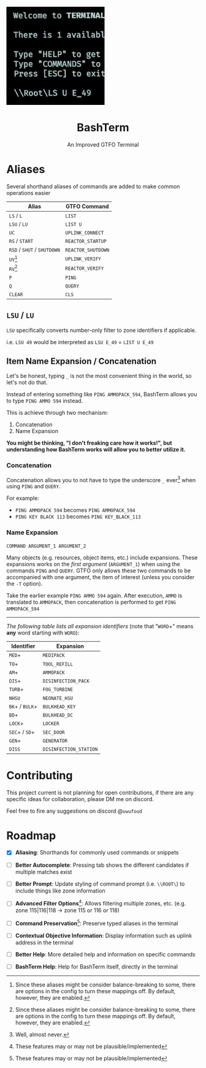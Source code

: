 ![Icon](.assets/icon.png)
<h1 align="center">BashTerm</h1>

<p align="center">An Improved GTFO Terminal</p>

# Aliases

Several shorthand aliases of commands are added to make common operations easier

| Alias                       | GTFO Command       |
| --------------------------- | ------------------ |
| `LS` / `L`                  | `LIST`             |
| `LSU` / `LU`                | `LIST U`           |
| `UC`                        | `UPLINK_CONNECT`   |
| `RS` / `START`              | `REACTOR_STARTUP`  |
| `RSD` / `SHUT` / `SHUTDOWN` | `REACTOR_SHUTDOWN` |
| `UV`[^1]                    | `UPLINK_VERIFY`    |
| `RV`[^1]                    | `REACTOR_VERIFY`   |
| `P`                         | `PING`             |
| `Q`                         | `QUERY`            |
| `CLEAR`                     | `CLS`              |

## `LSU` / `LU`

`LSU` specifically converts number-only filter to zone identifiers if applicable.

i.e. `LSU 49` would be interpreted as `LSU E_49` = `LIST U E_49`

## Item Name Expansion / Concatenation

Let's be honest, typing `_` is not the most convenient thing in the world, so let's not do that.

Instead of entering something like `PING AMMOPACK_594`, BashTerm allows you to type `PING AMMO 594` instead.

This is achieve through two mechanism:

1. Concatenation
2. Name Expansion

**You might be thinking, "I don't freaking care how it works!", but understanding how BashTerm works will allow you to better utilize it.**

### Concatenation

Concatenation allows you to not have to type the underscore `_` ever[^3] when using `PING` and `QUERY`.

For example:

* `PING AMMOPACK 594` becomes `PING AMMOPACK_594`
* `PING KEY BLACK 113` becomes `PING KEY_BLACK_113`

### Name Expansion

```
COMMAND ARGUMENT_1 ARGUMENT_2
```

Many objects (e.g. resources, object items, etc.) include expansions. These expansions works on the *first argument* (`ARGUMENT_1`) when using the commands `PING` and `QUERY`. GTFO only allows these two commands to be accompanied with one argument, the item of interest (unless you consider the `-T` option).

Take the earlier example `PING AMMO 594` again. After execution, `AMMO` is translated to `AMMOPACK`, then concatenation is performed to get `PING AMMOPACK_594`

----

*The following table lists all expansion identifiers* (note that "`WORD`+" means **any** word starting with `WORD`):

| Identifier      | Expansion              |
| --------------- | ---------------------- |
| `MED`+          | `MEDIPACK`             |
| `TO`+           | `TOOL_REFILL`          |
| `AM`+           | `AMMOPACK`             |
| `DIS`+          | `DISINFECTION_PACK`    |
| `TURB`+         | `FOG_TURBINE`          |
| `NHSU`          | `NEONATE_HSU`          |
| `BK`+ / `BULK`+ | `BULKHEAD_KEY`         |
| `BD`+           | `BULKHEAD_DC`          |
| `LOCK`+         | `LOCKER`               |
| `SEC`+ / `SD`+  | `SEC_DOOR`             |
| `GEN`+          | `GENERATOR`            |
| `DISS`          | `DISINFECTION_STATION` |

# Contributing

This project current is not planning for open contributions, if there are any specific ideas for collaboration, please DM me on discord.

Feel free to fire any suggestions on discord @`uwufood`

# Roadmap
- [x] **Aliasing**: Shorthands for commonly used commands or snippets
- [ ] **Better Autocomplete**: Pressing tab shows the different candidates if multiple matches exist
- [ ] **Better Prompt**: Update styling of command prompt (i.e. `\\ROOT\`) to include things like zone information
- [ ] **Advanced Filter Options**[^2]: Allows filtering multiple zones, etc. (e.g. zone 115|116|118 -> zone 115 or 116 or 118)
- [ ] **Command Preservation**[^2]: Preserve typed aliases in the terminal
- [ ] **Contextual Objective Information**: Display information such as uplink address in the terminal
- [ ] **Better Help**: More detailed help and information on specific commands
- [ ] **BashTerm Help**: Help for BashTerm itself, directly in the terminal




[^1]: Since these aliases might be consider balance-breaking to some, there are options in the config to turn these mappings off. By default, however, they are enabled.
[^2]: These features may or may not be plausible/implemented
[^3]: Well, almost never.
